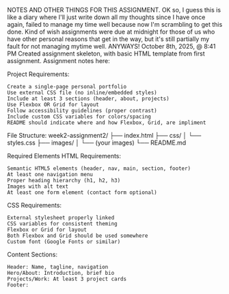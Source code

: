 NOTES AND OTHER THINGS FOR THIS ASSIGNMENT.
OK so, I guess this is like a diary where I'll just write down all my thoughts since I have once again, failed to manage my time well because now I'm scrambling to get this done.
Kind of wish assignments were due at midnight for those of us who have other personal reasons that get in the way, but it's still partially my fault for not managing mytime well.
ANYWAYS! 
October 8th, 2025, @ 8:41 PM
Created assignment skeleton, with basic HTML template from first assignment.
Assignment notes here: 

Project Requirements:

    Create a single-page personal portfolio
    Use external CSS file (no inline/embedded styles)
    Include at least 3 sections (header, about, projects)
    Use Flexbox OR Grid for layout
    Follow accessibility guidelines (proper contrast)
    Include custom CSS variables for colors/spacing
    README should indicate where and how Flexbox, Grid, are impliment

File Structure:
week2-assignment2/
├── index.html
├── css/
│ └── styles.css
├── images/
│ └── (your images)
└── README.md

Required Elements
HTML Requirements:

    Semantic HTML5 elements (header, nav, main, section, footer)
    At least one navigation menu
    Proper heading hierarchy (h1, h2, h3)
    Images with alt text
    At least one form element (contact form optional)

CSS Requirements:

    External stylesheet properly linked
    CSS variables for consistent theming
    Flexbox or Grid for layout
    Both Flexbox and Grid should be used somewhere
    Custom font (Google Fonts or similar)

Content Sections:

    Header: Name, tagline, navigation
    Hero/About: Introduction, brief bio
    Projects/Work: At least 3 project cards
    Footer:

